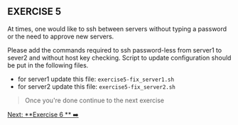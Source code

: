 ## EXERCISE 5

At times, one would like to ssh between servers without typing a password or the need to approve new servers.

Please add the commands required to ssh password-less from server1 to sever2 and without host key checking.
Script to update configuration should be put in the following files.

* for server1 update this file: `exercise5-fix_server1.sh`
* for server2 update this file: `exercise5-fix_server2.sh`

> Once you're done continue to the next exercise

[Next: **Exercise 6 ** ➡️](exercise-6.md)
